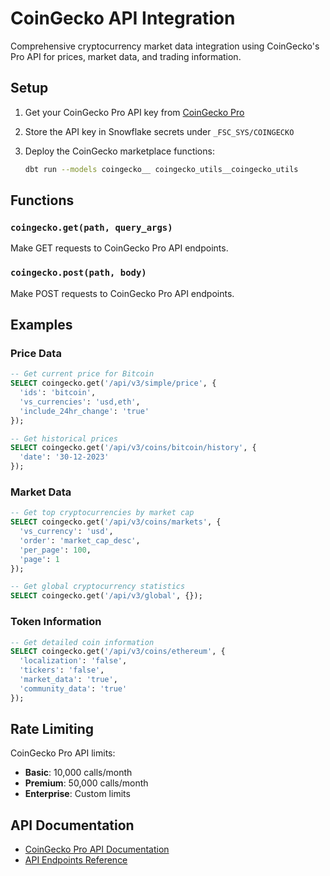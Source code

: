 # CoinGecko API Integration

Comprehensive cryptocurrency market data integration using CoinGecko's Pro API for prices, market data, and trading information.

## Setup

1. Get your CoinGecko Pro API key from [CoinGecko Pro](https://pro.coingecko.com/)

2. Store the API key in Snowflake secrets under `_FSC_SYS/COINGECKO`

3. Deploy the CoinGecko marketplace functions:
   ```bash
   dbt run --models coingecko__ coingecko_utils__coingecko_utils
   ```

## Functions

### `coingecko.get(path, query_args)`
Make GET requests to CoinGecko Pro API endpoints.

### `coingecko.post(path, body)`
Make POST requests to CoinGecko Pro API endpoints.

## Examples

### Price Data
```sql
-- Get current price for Bitcoin
SELECT coingecko.get('/api/v3/simple/price', {
  'ids': 'bitcoin',
  'vs_currencies': 'usd,eth',
  'include_24hr_change': 'true'
});

-- Get historical prices
SELECT coingecko.get('/api/v3/coins/bitcoin/history', {
  'date': '30-12-2023'
});
```

### Market Data
```sql
-- Get top cryptocurrencies by market cap
SELECT coingecko.get('/api/v3/coins/markets', {
  'vs_currency': 'usd',
  'order': 'market_cap_desc',
  'per_page': 100,
  'page': 1
});

-- Get global cryptocurrency statistics
SELECT coingecko.get('/api/v3/global', {});
```

### Token Information
```sql
-- Get detailed coin information
SELECT coingecko.get('/api/v3/coins/ethereum', {
  'localization': 'false',
  'tickers': 'false',
  'market_data': 'true',
  'community_data': 'true'
});
```

## Rate Limiting

CoinGecko Pro API limits:
- **Basic**: 10,000 calls/month
- **Premium**: 50,000 calls/month
- **Enterprise**: Custom limits

## API Documentation

- [CoinGecko Pro API Documentation](https://apiguide.coingecko.com/getting-started/introduction)
- [API Endpoints Reference](https://docs.coingecko.com/reference/introduction)